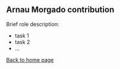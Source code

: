 ## **Arnau Morgado contribution**

Brief role description:

- task 1
- task 2
- ...

[Back to home page](https://softcactusteam.github.io/Warcraft-Heroes-Beyond-Time/)
